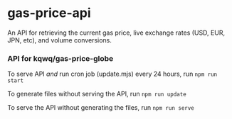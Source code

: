 # gas-price-api

An API for retrieving the current gas price, live exchange rates (USD, EUR, JPN, etc), and volume conversions.

### API for kqwq/gas-price-globe

To serve API _and_ run cron job (update.mjs) every 24 hours, run
`npm run start`

To generate files without serving the API, run
`npm run update`

To serve the API without generating the files, run
`npm run serve`